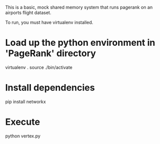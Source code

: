 This is a basic, mock shared memory system that runs pagerank on an airports flight dataset.

To run, you must have virtualenv installed.

# Load up the python environment in 'PageRank' directory
virtualenv .
source ./bin/activate

# Install dependencies
pip install networkx

# Execute
python vertex.py
